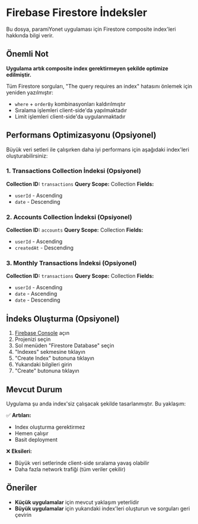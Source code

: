 # Firebase Firestore İndeksler

Bu dosya, paramiYonet uygulaması için Firestore composite index'leri hakkında bilgi verir.

## Önemli Not

**Uygulama artık composite index gerektirmeyen şekilde optimize edilmiştir.**

Tüm Firestore sorguları, "The query requires an index" hatasını önlemek için yeniden yazılmıştır:

- `where` + `orderBy` kombinasyonları kaldırılmıştır
- Sıralama işlemleri client-side'da yapılmaktadır
- Limit işlemleri client-side'da uygulanmaktadır

## Performans Optimizasyonu (Opsiyonel)

Büyük veri setleri ile çalışırken daha iyi performans için aşağıdaki index'leri oluşturabilirsiniz:

### 1. Transactions Collection İndeksi (Opsiyonel)

**Collection ID:** `transactions`
**Query Scope:** Collection
**Fields:**
- `userId` - Ascending
- `date` - Descending

### 2. Accounts Collection İndeksi (Opsiyonel)

**Collection ID:** `accounts`
**Query Scope:** Collection
**Fields:**
- `userId` - Ascending
- `createdAt` - Descending

### 3. Monthly Transactions İndeksi (Opsiyonel)

**Collection ID:** `transactions`
**Query Scope:** Collection
**Fields:**
- `userId` - Ascending
- `date` - Ascending
- `date` - Descending

## İndeks Oluşturma (Opsiyonel)

1. [Firebase Console](https://console.firebase.google.com) açın
2. Projenizi seçin
3. Sol menüden "Firestore Database" seçin
4. "Indexes" sekmesine tıklayın
5. "Create Index" butonuna tıklayın
6. Yukarıdaki bilgileri girin
7. "Create" butonuna tıklayın

## Mevcut Durum

Uygulama şu anda index'siz çalışacak şekilde tasarlanmıştır. Bu yaklaşım:

✅ **Artıları:**
- Index oluşturma gerektirmez
- Hemen çalışır
- Basit deployment

❌ **Eksileri:**
- Büyük veri setlerinde client-side sıralama yavaş olabilir
- Daha fazla network trafiği (tüm veriler çekilir)

## Öneriler

- **Küçük uygulamalar** için mevcut yaklaşım yeterlidir
- **Büyük uygulamalar** için yukarıdaki index'leri oluşturun ve sorguları geri çevirin 